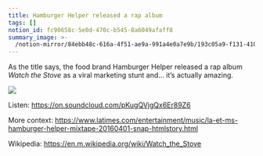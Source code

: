 ```yaml
---
title: Hamburger Helper released a rap album
tags: []
notion_id: fc90658c-5e0d-470c-b545-8a6049afaff8
summary_image: >-
  /notion-mirror/84ebb48c-616a-4f51-ae9a-991a4e0a7e9b/193c05a9-f131-410b-9c96-69b1101d700d/B9F2B751-FFA1-4422-8217-41707A468735.jpeg
---
```

As the title says, the food brand Hamburger Helper released a rap album _Watch the Stove_ as a viral marketing stunt and… it’s actually amazing.

![](/notion-mirror/84ebb48c-616a-4f51-ae9a-991a4e0a7e9b/193c05a9-f131-410b-9c96-69b1101d700d/B9F2B751-FFA1-4422-8217-41707A468735.jpeg)

Listen: <https://on.soundcloud.com/pKugQVjgQx6Er89Z6>

More context: <https://www.latimes.com/entertainment/music/la-et-ms-hamburger-helper-mixtape-20160401-snap-htmlstory.html>

Wikipedia: <https://en.m.wikipedia.org/wiki/Watch_the_Stove>
